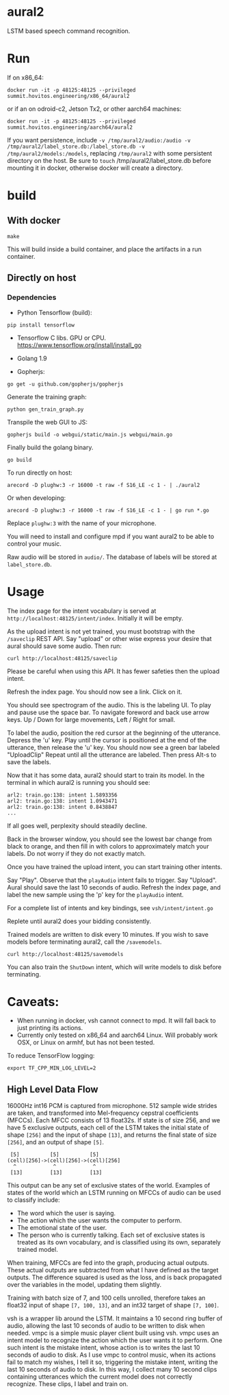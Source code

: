 # aural2
LSTM based speech command recognition.

# Run
If on x86_64:
```
docker run -it -p 48125:48125 --privileged summit.hovitos.engineering/x86_64/aural2
```
or if an on odroid-c2, Jetson Tx2, or other aarch64 machines:
```
docker run -it -p 48125:48125 --privileged summit.hovitos.engineering/aarch64/aural2
```

If you want persistence, include `-v /tmp/aural2/audio:/audio -v /tmp/aural2/label_store.db:/label_store.db -v /tmp/aural2/models:/models`, replacing `/tmp/aural2` with some persistent directory on the host.
Be sure to `touch` /tmp/aural2/label_store.db before mounting it in docker, otherwise docker will create a directory.

# build
## With docker
```
make
```
This will build inside a build container, and place the artifacts in a run container.

## Directly on host

### Dependencies
- Python Tensorflow (build):
```
pip install tensorflow
```
- Tensorflow C libs. GPU or CPU. https://www.tensorflow.org/install/install_go

- Golang 1.9
- Gopherjs:
```
go get -u github.com/gopherjs/gopherjs
```

Generate the training graph:
```
python gen_train_graph.py
```
Transpile the web GUI to JS:
```
gopherjs build -o webgui/static/main.js webgui/main.go
```

Finally build the golang binary.
```
go build
```
To run directly on host:
```
arecord -D plughw:3 -r 16000 -t raw -f S16_LE -c 1 - | ./aural2
```
Or when developing:
```
arecord -D plughw:3 -r 16000 -t raw -f S16_LE -c 1 - | go run *.go
```

Replace `plughw:3` with the name of your microphone.

You will need to install and configure mpd if you want aural2 to be able to control your music.

Raw audio will be stored in `audio/`.
The database of labels will be stored at `label_store.db`.

# Usage
The index page for the intent vocabulary is served at `http://localhost:48125/intent/index`.
Initially it will be empty.

As the upload intent is not yet trained, you must bootstrap with the `/saveclip` REST API.
Say "upload" or other wise express your desire that aural should save some audio.
Then run:
```
curl http://localhost:48125/saveclip
```
Please be careful when using this API.
It has fewer safeties then the upload intent.

Refresh the index page. You should now see a link. Click on it.

You should see spectrogram of the audio. This is the labeling UI.
To play and pause use the space bar.
To navigate foreword and back use arrow keys.
Up / Down for large movements, Left / Right for small.

To label the audio, position the red cursor at the beginning of the utterance.
Depress the 'u' key.
Play until the cursor is positioned at the end of the utterance, then release the 'u' key.
You should now see a green bar labeled "UploadClip"
Repeat until all the utterance are labeled.
Then press Alt-s to save the labels.

Now that it has some data, aural2 should start to train its model.
In the terminal in which aural2 is running you should see:
```
arl2: train.go:138: intent 1.5893356
arl2: train.go:138: intent 1.0943471
arl2: train.go:138: intent 0.8438847
...
```
If all goes well, perplexity should steadily decline.

Back in the browser window, you should see the lowest bar change from black to orange, and then fill in with colors to approximately match your labels. Do not worry if they do not exactly match.

Once you have trained the upload intent, you can start training other intents.

Say "Play". Observe that the `playAudio` intent fails to trigger.
Say "Upload". Aural should save the last 10 seconds of audio.
Refresh the index page, and label the new sample using the 'p' key for the `playAudio` intent.

For a complete list of intents and key bindings, see `vsh/intent/intent.go`

Replete until aural2 does your bidding consistently.

Trained models are written to disk every 10 minutes.
If you wish to save models before terminating aural2, call the `/savemodels`.
```
curl http://localhost:48125/savemodels
```

You can also train the `ShutDown` intent, which will write models to disk before terminating.

# Caveats:
- When running in docker, vsh cannot connect to mpd. It will fall back to just printing its actions.
- Currently only tested on x86_64 and aarch64 Linux. Will probably work OSX, or Linux on armhf, but has not been tested.

To reduce TensorFlow logging:
```
export TF_CPP_MIN_LOG_LEVEL=2
```

## High Level Data Flow
16000Hz int16 PCM is captured from microphone.
512 sample wide strides are taken, and transformed into Mel-frequency cepstral coefficients (MFCCs).
Each MFCC consists of 13 float32s.
If state is of size 256, and we have 5 exclusive outputs, each cell of the LSTM takes the initial state of shape `[256]` and the input of shape `[13]`, and returns the final state of size `[256]`, and an output of shape `[5]`.

```
 [5]          [5]          [5]
(cell)[256]->(cell)[256]->(cell)[256]
  ^            ^            ^
 [13]         [13]         [13]
```

This output can be any set of exclusive states of the world.
Examples of states of the world which an LSTM running on MFCCs of audio can be used to classify include:
- The word which the user is saying.
- The action which the user wants the computer to perform.
- The emotional state of the user.
- The person who is currently talking.
Each set of exclusive states is treated as its own vocabulary, and is classified using its own, separately trained model.

When training, MFCCs are fed into the graph, producing actual outputs.
These actual outputs are subtracted from what I have defined as the target outputs.
The difference squared is used as the loss, and is back propagated over the variables in the model, updating them slightly.

Training with batch size of 7, and 100 cells unrolled, therefore takes an float32 input of shape `[7, 100, 13]`, and an int32 target of shape `[7, 100]`.

vsh is a wrapper lib around the LSTM.
It maintains a 10 second ring buffer of audio, allowing the last 10 seconds of audio to be written to disk when needed.
vmpc is a simple music player client built using vsh.
vmpc uses an intent model to recognize the action which the user wants it to perform.
One such intent is the mistake intent, whose action is to writes the last 10 seconds of audio to disk.
As I use vmpc to control music, when its actions fail to match my wishes, I tell it so, triggering the mistake intent, writing the last 10 seconds of audio to disk.
In this way, I collect many 10 second clips containing utterances which the current model does not correctly recognize.
These clips, I label and train on.
